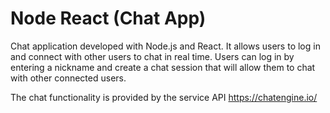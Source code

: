 # Node React (Chat App)
Chat application developed with Node.js and React. It allows users to log in and connect with other users to chat in real time. Users can log in by entering a nickname and create a chat session that will allow them to chat with other connected users.

The chat functionality is provided by the service API https://chatengine.io/